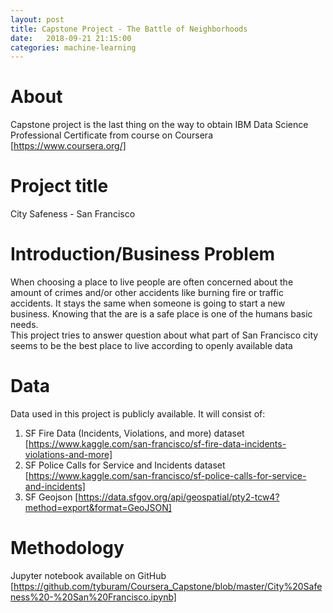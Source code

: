 ```yaml
---
layout: post
title: Capstone Project - The Battle of Neighborhoods
date:   2018-09-21 21:15:00
categories: machine-learning
---
```


# About

Capstone project is the last thing on the way to obtain IBM Data Science Professional Certificate from course on Coursera [https://www.coursera.org/]

# Project title

City Safeness - San Francisco

# Introduction/Business Problem

When choosing a place to live people are often concerned about the amount of crimes and/or other accidents like burning fire or traffic accidents. It stays the same when someone is going to start a new business. Knowing that the are is a safe place is one of the humans basic needs.  
This project tries to answer question about what part of San Francisco city seems to be the best place to live according to openly available data

# Data

Data used in this project is publicly available. It will consist of:  
1. SF Fire Data (Incidents, Violations, and more) dataset [https://www.kaggle.com/san-francisco/sf-fire-data-incidents-violations-and-more]    
2. SF Police Calls for Service and Incidents dataset [https://www.kaggle.com/san-francisco/sf-police-calls-for-service-and-incidents]   
3. SF Geojson [https://data.sfgov.org/api/geospatial/pty2-tcw4?method=export&format=GeoJSON]  

# Methodology

Jupyter notebook available on GitHub [https://github.com/tyburam/Coursera_Capstone/blob/master/City%20Safeness%20-%20San%20Francisco.ipynb]